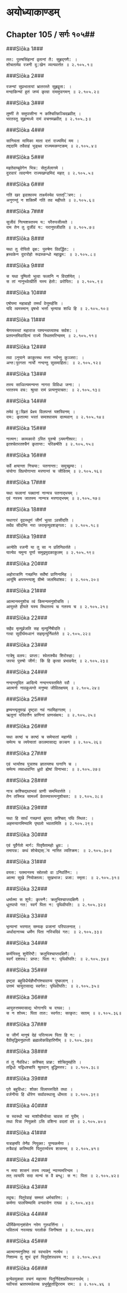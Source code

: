 अयोध्याकाण्डम्
===============================


## Chapter 105  / सर्गः १०५##


###Slōka 1###


    तत: पुरुषसिंहानां वृतानां तै: सुहृद्गणै: ।
    शोचतामेव रजनी दु:खेन व्यत्यवर्त्तत ॥ २.१०५.१॥


###Slōka 2###


    रजन्यां सुप्रभातायां भ्रातरस्ते सुहृद्वृता: ।
    मन्दाकिन्यां हुतं जप्यं कृत्वा राममुपागमन् ॥ २.१०५.२॥


###Slōka 3###


    तूष्णीं ते समुपासीना न कश्चित्किञ्चिदब्रवीत् ।
    भरतस्तु सुहृन्मध्ये रामं वचनमब्रवीत् ॥ २.१०५.३॥


###Slōka 4###


    सान्त्विता मामिका माता दत्तं राज्यमिदं मम ।
    तद्ददामि तवैवाहं भुङ्क्ष्व राज्यमकण्टकम् ॥ २.१०५.४॥


###Slōka 5###


    महतेवाम्बुवेगेन भिन्न: सेतुर्जलागमे ।
    दुरावारं त्वदन्येन राज्यखण्डमिदं महत् ॥ २.१०५.५॥


###Slōka 6###


    गतिं खर इवाश्वस्य तार्क्ष्यस्येव पतत्ऺित्रण: ।
    अनुगन्तुं न शक्तिर्मे गतिं तव महीपते ॥ २.१०५.६॥


###Slōka 7###


    सुजीवं नित्यशस्तस्य य: परैरुपजीव्यते ।
    राम तेन तु दुर्जीवं य: परानुपजीवति ॥ २.१०५.७॥


###Slōka 8###


    यथा तु रोपितो वृक्ष: पुरुषेण विवर्द्धित: ।
    ह्रस्वकेन दुरारोहो रूढस्कन्धो महाद्रुम: ॥ २.१०५.८॥


###Slōka 9###


    स यथा पुष्पितो भूत्वा फलानि न विदर्शयेत् ।
    स तां नानुभवेत्प्रीतिं यस्य हेतो: प्ररोपित: ॥ २.१०५.९॥


###Slōka 10###


    एषोपमा महाबाहो तमर्थं वेत्तुमर्हसि ।
    यदि त्वमस्मान् वृषभो भर्त्ता भृत्यान्न शाधि हि ॥ २.१०५.१०॥


###Slōka 11###


    श्रेणयस्त्वां महाराज पश्यन्त्वग्र्याश्च सर्वश: ।
    प्रतपन्तमिवादित्यं राज्ये स्थितमरिन्दमम् ॥ २.१०५.११॥


###Slōka 12###


    तवा ऽनुयाने काकुत्स्थ मत्ता नर्दन्तु कुञ्जरा: ।
    अन्त:पुरगता नार्यो नन्दन्तु सुसमाहिता: ॥ २.१०५.१२॥


###Slōka 13###


    तस्य साध्वित्यमन्यन्त नागरा विविधा जना: ।
    भरतस्य वच: श्रुत्वा रामं प्रत्यनुयाचत: ॥ २.१०५.१३॥


###Slōka 14###


    तमेवं दु:खितं प्रेक्ष्य विलपन्तं यशस्विनम् ।
    राम: कृतात्मा भरतं समाश्वासय दात्मवान् ॥ २.१०५.१४॥


###Slōka 15###


    नात्मन: कामकारो ऽस्ति पुरुषो ऽयमनीश्वर: ।
    इतश्चेतरतश्चैनं कृतान्त: परिकर्षति ॥ २.१०५.१५॥


###Slōka 16###


    सर्वे क्षयान्ता निचया: पतनान्ता: समुच्छ्रया: ।
    संयोगा विप्रयोगान्ता मरणान्तं च जीवितम् ॥ २.१०५.१६॥


###Slōka 17###


    यथा फलानां पक्वानां नान्यत्र पतनाद्भयम् ।
    एवं नरस्य जातस्य नान्यत्र मरणाद्भयम् ॥ २.१०५.१७॥


###Slōka 18###


    यथागारं दृढस्थूणं जीर्णं भूत्वा ऽवसीदति ।
    तथैव सीदन्ति नरा जरामृत्युवशङ्गता: ॥ २.१०५.१८॥


###Slōka 19###


    अत्येति रजनी या तु सा न प्रतिनिवर्त्तते ।
    यात्येव यमुना पूर्णा समुद्रमुदकाकुलम् ॥ २.१०५.१९॥


###Slōka 20###


    अहोरात्राणि गच्छन्ति सर्वेषां प्राणिनामिह ।
    आयूंषि क्षपयन्त्याशु ग्रीष्मे जलमिवांशव: ॥ २.१०५.२०॥


###Slōka 21###


    आत्मानमनुशोच त्वं किमन्यमनुशोचसि ।
    आयुस्ते हीयते यस्य स्थितस्य च गतस्य च ॥ २.१०५.२१॥


###Slōka 22###


    सहैव मृत्युर्व्रजति सह मृत्युर्निषीदति ।
    गत्वा सुदीर्घमध्वानं सहमृत्युर्निवर्तते ॥ २.१०५.२२॥


###Slōka 23###


    गात्रेषु वलय: प्राप्ता: श्वेताश्चैव शिरोरुहा: ।
    जरया पुरुषो जीर्ण: किं हि कृत्वा प्रभावयेत् ॥ २.१०५.२३॥


###Slōka 24###


    नन्दन्त्युदित आदित्ये नन्दन्त्यस्तमिते रवौ ।
    आत्मनो नावबुध्यन्ते मनुष्या जीवितक्षयम् ॥ २.१०५.२४॥


###Slōka 25###


    हृष्यन्त्यृतुमखं दृष्ट्वा नवं नवमिहागतम् ।
    ऋतूनां परिवर्त्तेन प्राणिनां प्राणसंक्षय: ॥ २.१०५.२५॥


###Slōka 26###


    यथा काष्ठं च काष्ठं च समेयातां महार्णवे ।
    समेत्य च व्यपेयातां कालमासाद्य कञ्चन ॥ २.१०५.२६॥


###Slōka 27###


    एवं भार्याश्च पुत्राश्च ज्ञातयश्च घनानि च ।
    समेत्य व्यवधावन्ति ध्रुवो ह्येषां विनाभव: ॥ २.१०५.२७॥


###Slōka 28###


    नात्र कश्चिद्यथाभावं प्राणी समभिवर्त्तते ।
    तेन तस्मिन्न सामर्थ्यं प्रेतस्यास्त्यनुशोचत: ॥ २.१०५.२८॥


###Slōka 29###


    यथा हि सार्थं गच्छन्तं ब्रूयात् कश्चित् पथि स्थित: ।
    अहमप्यागमिष्यामि पृष्ठतो भवतामिति ॥ २.१०५.२९॥


###Slōka 30###


    एवं पूर्वैर्गतो मार्ग: पितृपैतामहो ध्रुव: ।
    तमापन्न: कथं शोचेद्यस्ऺय नास्ति व्यतिक्रम: ॥ २.१०५.३०॥


###Slōka 31###


    वयस: पतमानस्य स्रोतसो वा ऽनिवर्तिन: ।
    आत्मा सुखे नियोक्तव्य: सुखभाज: प्रजा: स्मृता: ॥ २.१०५.३१॥


###Slōka 32###


    धर्मात्मा स शुभै: कृत्स्नै: क्रतुभिश्चाप्तदक्षिणैः ।
    धूतपापो गत: स्वर्गं पिता न: पृथिवीपति: ॥ २.१०५.३२॥


###Slōka 33###


    भृत्यानां भरणात् सम्यक् प्रजानां परिपालनात् ।
    अर्थादानाच्च धर्मेण पिता नस्त्रिदिवं गत: ॥ २.१०५.३३॥


###Slōka 34###


    कर्मभिस्तु शुभैरिष्टै: क्रतुभिश्चाप्तदक्षिणै: ।
    स्वर्गं दशरथ: प्राप्त: पिता न: पृथिवीपति: ॥ २.१०५.३४॥


###Slōka 35###


    इष्ट्वा बहुविधैर्यज्ञैर्भोगांश्चावाप्य पुष्कलान् ।
    उत्तमं चायुरासाद्य स्वर्गत: पृथिवीपति: ॥ २.१०५.३५॥


###Slōka 36###


    आयुरुत्तममासाद्य भोगानपि च राघव: ।
    स न शोच्य: पिता तात: स्वर्गत: सत्कृत: सताम् ॥ २.१०५.३६॥


###Slōka 37###


    स जीर्णं मानुषं देहं परित्यज्य पिता हि न: ।
    दैवीमृद्धिमनुप्राप्तो ब्रह्मलोकविहारिणीम् ॥ २.१०५.३७॥


###Slōka 38###


    तं तु नैवंविध: कश्चित् प्राज्ञ: शोचितुमर्हति ।
    तद्विधो यद्विधश्चापि श्रुतवान् बुद्धिमत्तर: ॥ २.१०५.३८॥


###Slōka 39###


    एते बहुविधा: शोका विलापरुदिते तथा ।
    वर्जनीया हि धीरेण सर्वावस्थासु धीमता ॥ २.१०५.३९॥


###Slōka 40###


    स स्वस्थो भव माशोचीर्यात्वा चावस तां पुरीम् ।
    तथा पित्रा नियुक्तो ऽसि वशिना वदतां वर ॥ २.१०५.४०॥


###Slōka 41###


    यत्राहमपि तेनैव नियुक्त: पुण्यकर्मणा ।
    तत्रैवाहं करिष्यामि पितुरार्य्यस्य शासनम् ॥ २.१०५.४१॥


###Slōka 42###


    न मया शासनं तस्य त्यक्तुं न्याय्यमरिन्दम ।
    तत् त्वयापि सदा मान्यं स वै बन्धु: स न: पिता ॥ २.१०५.४२॥


###Slōka 43###


    तद्वच: पितुरेवाहं सम्मतं धर्मचारिण: ।
    कर्मणा पालयिष्यामि वनवासेन राघव ॥ २.१०५.४३॥


###Slōka 44###


    धीर्मिकेणानृशंसेन नरेण गुरुवर्त्तिना ।
    भवितव्यं नरव्याघ्र परलोकं जिगीषता ॥ २.१०५.४४॥


###Slōka 45###


    आत्मानमनुतिष्ठ त्वं स्वभावेन नरर्षभ ।
    निशाम्य तु शुभं वृत्तं पितुर्दशरथस्य न: ॥ २.१०५.४५॥


###Slōka 46###


    इत्येवमुक्त्वा वचनं महात्मा पितुर्निदेशप्रतिपालनार्थम् ।
    यवीयसं भ्रातरमर्थवच्च प्रभुर्मुहूर्ताद्विरराम राम: ॥ २.१०५.४६ ॥


